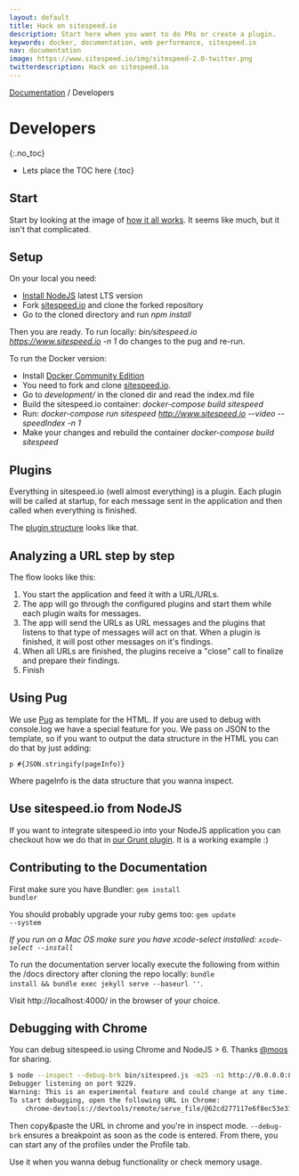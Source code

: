 ```yaml
---
layout: default
title: Hack on sitespeed.io
description: Start here when you want to do PRs or create a plugin.
keywords: docker, documentation, web performance, sitespeed.io
nav: documentation
image: https://www.sitespeed.io/img/sitespeed-2.0-twitter.png
twitterdescription: Hack on sitespeed.io
---
```


[Documentation]({{site.baseurl}}/documentation/sitespeed.io/) / Developers

# Developers
{:.no_toc}

* Lets place the TOC here
{:toc}

## Start
Start by looking at the image of [how it all works]({{site.baseurl}}/documentation/sitespeed.io/how-it-all-works/). It seems like much, but it isn't that complicated.

## Setup
On your local you need:
* [Install NodeJS](https://nodejs.org/en/download/) latest LTS version
* Fork [sitespeed.io](https://github.com/sitespeedio/sitespeed.io) and clone the forked repository
* Go to the cloned directory and run *npm install*

Then you are ready. To run locally: *bin/sitespeed.io https://www.sitespeed.io -n 1* do changes to the pug and re-run.

To run the Docker version:
* Install [Docker Community Edition](https://docs.docker.com/engine/installation/)
* You need to fork and clone [sitespeed.io](https://github.com/sitespeedio/sitespeed.io).
* Go to *development/* in the cloned dir and read the index.md file
* Build the sitespeed.io container: *docker-compose build sitespeed*
* Run: *docker-compose run sitespeed http://www.sitespeed.io --video --speedIndex -n 1*
* Make your changes and rebuild the container *docker-compose build sitespeed*

## Plugins
Everything in sitespeed.io (well almost everything) is a plugin. Each plugin will be called at startup, for each message sent in the application and then called when everything is finished.

The [plugin structure]({{site.baseurl}}/documentation/sitespeed.io/plugins/#create-your-own-plugin) looks like that.

## Analyzing a URL step by step
The flow looks like this:

1. You start the application and feed it with a URL/URLs.
2. The app will go through the configured plugins and start them while each plugin waits for messages.
3. The app will send the URLs as URL messages and the plugins that listens to that type of messages will act on that. When a plugin is finished, it will post other messages on it's findings.
4. When all URLs are finished, the plugins receive a "close" call to finalize and prepare their findings.
5. Finish

## Using Pug
We use [Pug](https://pugjs.org) as template for the HTML. If you are used to debug with console.log we have a special feature for you. We pass on JSON to the template, so if you want to output the data structure in the HTML you can do that by just adding:

~~~
p #{JSON.stringify(pageInfo)}
~~~

Where pageInfo is the data structure that you wanna inspect.

## Use sitespeed.io from NodeJS
If you want to integrate sitespeed.io into your NodeJS application you can checkout how we do that in [our Grunt plugin](https://github.com/sitespeedio/grunt-sitespeedio/blob/master/tasks/sitespeedio.js). It is a working example :)

## Contributing to the Documentation
First make sure you have Bundler: <code>gem install bundler</code>

You should probably upgrade your ruby gems too: <code>gem update --system</code>

*If you run on a Mac OS make sure you have xcode-select installed: <code>xcode-select --install</code>*

To run the documentation server locally execute the following from within the /docs directory after cloning the repo locally: <code>bundle install && bundle exec jekyll serve --baseurl ''</code>.

Visit http://localhost:4000/ in the browser of your choice.

## Debugging with Chrome
You can debug sitespeed.io using Chrome and NodeJS > 6. Thanks [@moos](https://github.com/moos) for sharing.

~~~ bash
$ node --inspect --debug-brk bin/sitespeed.js -m25 -n1 http://0.0.0.0:8082
Debugger listening on port 9229.
Warning: This is an experimental feature and could change at any time.
To start debugging, open the following URL in Chrome:
    chrome-devtools://devtools/remote/serve_file/@62cd277117e6f8ec53e31b1be5829 a6f7ab42ef/inspector.html?experiments=true&v8only=true&ws=localhost:9229/node
~~~

Then copy&paste the URL in chrome and you're in inspect mode. <code>--debug-brk</code> ensures a breakpoint as soon as the code is entered. From there, you can start any of the profiles under the Profile tab.

Use it when you wanna debug functionality or check memory usage.
